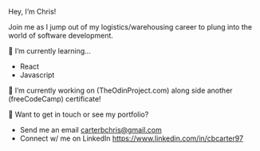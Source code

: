 Hey, I’m Chris!

Join me as I jump out of my logistics/warehousing career to plung into the world of software development.

🌱 I’m currently learning...

   - React
   - Javascript

🔭 I’m currently working on (TheOdinProject.com) along side another (freeCodeCamp) certificate!

🚀 Want to get in touch or see my portfolio?

   - Send me an email carterbchris@gmail.com
   - Connect w/ me on LinkedIn https://www.linkedin.com/in/cbcarter97
